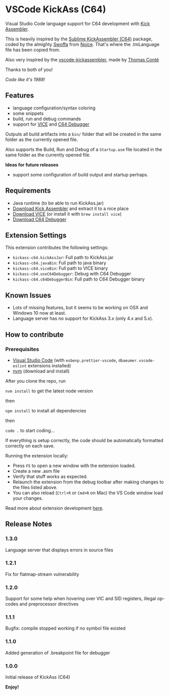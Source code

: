 # VSCode KickAss (C64)

Visual Studio Code language support for C64 development with [Kick Assembler](http://www.theweb.dk/KickAssembler/Main.html#frontpage).

This is heavily inspired by the [Sublime KickAssembler (C64)](https://github.com/Swoffa/SublimeKickAssemblerC64) package, coded by the almighty [Swoffa](https://csdb.dk/scener/?id=984) from [Noice](https://csdb.dk/group/?id=333). That's where the .tmLanguage file has been copied from.

Also very inspired by the [vscode-kickassembler](https://github.com/tomconte/vscode-kickassembler), made by [Thomas Conté](https://github.com/tomconte)

Thanks to both of you!

_Code like it's 1988!_

## Features

- language configuration/syntax coloring
- some snippets
- build, run and debug commands
- support for [VICE](http://vice-emu.sourceforge.net/) and [C64 Debugger](https://c64-debugger.sourceforge.io/)

Outputs all build artifacts into a `bin/` folder that will be created in the same folder as the currently opened file.

Also supports the Build, Run and Debug of a `Startup.asm` file located in the same folder as the currently opened file.

**Ideas for future releases**

- support some configuration of build output and startup perhaps.

## Requirements

- Java runtime (to be able to run KickAss.jar)
- [Download Kick Assembler](http://www.theweb.dk/KickAssembler/KickAssembler.zip) and extract it to a nice place
- [Download VICE](http://vice-emu.sourceforge.net/index.html#download) (or install it with `brew install vice`)
- [Download C64 Debugger](https://sourceforge.net/projects/c64-debugger/files/latest/download)

## Extension Settings

This extension contributes the following settings:

- `kickass-c64.kickAssJar`: Full path to KickAss.jar
- `kickass-c64.javaBin`: Full path to java binary
- `kickass-c64.viceBin`: Full path to VICE binary
- `kickass-c64.useC64Debugger`: Debug with C64 Debugger
- `kickass-c64.c64DebuggerBin`: Full path to C64 Debugger binary

## Known Issues

- Lots of missing features, but it seems to be working on OSX and Windows 10 now at least.
- Language server has no support for KickAss 3.x (only 4.x and 5.x).

## How to contribute

### Prerequisites

- [Visual Studio Code](https://code.visualstudio.com/) (with `esbenp.prettier-vscode`, `dbaeumer.vscode-eslint` extensions installed)
- [nvm](https://github.com/creationix/nvm) (download and install)

After you clone the repo, run

`nvm install` to get the latest node version

then

`npm install` to install all dependencies

then

`code .` to start coding...

If everything is setup correctly, the code should be automatically formatted correctly on each save.

Running the extension locally:

- Press `F5` to open a new window with the extension loaded.
- Create a new .asm file
- Verify that stuff works as expected.
- Relaunch the extension from the debug toolbar after making changes to the files listed above.
- You can also reload (`Ctrl+R` or `Cmd+R` on Mac) the VS Code window load your changes.

Read more about extension development [here](https://code.visualstudio.com/docs/extensions/overview).

## Release Notes

### 1.3.0

Language server that displays errors in source files

### 1.2.1

Fix for flatmap-stream vulnerability

### 1.2.0

Support for some help when hovering over VIC and SID registers, illegal op-codes and preprocessor directives

### 1.1.1

Bugfix: compile stopped working if no symbol file existed

### 1.1.0

Added generation of .breakpoint file for debugger

### 1.0.0

Initial release of KickAss (C64)

**Enjoy!**
